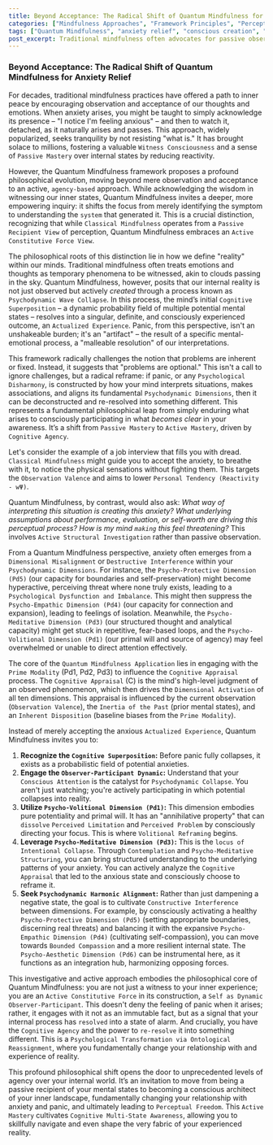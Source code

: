 ```yaml
---
title: Beyond Acceptance: The Radical Shift of Quantum Mindfulness for Anxiety Relief
categories: ["Mindfulness Approaches", "Framework Principles", "Perception"]
tags: ["Quantum Mindfulness", "anxiety relief", "conscious creation", "psychodynamic collapse", "observer-participant", "perceptual freedom", "cognitive agency", "active mastery", "inner landscape"]
post_excerpt: Traditional mindfulness often advocates for passive observation and acceptance of anxiety. Quantum Mindfulness, however, proposes a revolutionary shift, viewing our internal reality not as something passively observed, but actively co-created. This framework empowers individuals to move beyond mere acceptance, becoming conscious architects of their mental states and transforming their relationship with anxiety by engaging directly with the psychodynamic processes that generate it.
---
```


### Beyond Acceptance: The Radical Shift of Quantum Mindfulness for Anxiety Relief

For decades, traditional mindfulness practices have offered a path to inner peace by encouraging observation and acceptance of our thoughts and emotions. When anxiety arises, you might be taught to simply acknowledge its presence – "I notice I'm feeling anxious" – and then to watch it, detached, as it naturally arises and passes. This approach, widely popularized, seeks tranquility by not resisting "what is." It has brought solace to millions, fostering a valuable `Witness Consciousness` and a sense of `Passive Mastery` over internal states by reducing reactivity.

However, the Quantum Mindfulness framework proposes a profound philosophical evolution, moving beyond mere observation and acceptance to an active, `agency-based` approach. While acknowledging the wisdom in witnessing our inner states, Quantum Mindfulness invites a deeper, more empowering inquiry: it shifts the focus from merely identifying the symptom to understanding the `system` that generated it. This is a crucial distinction, recognizing that while `Classical Mindfulness` operates from a `Passive Recipient View` of perception, Quantum Mindfulness embraces an `Active Constitutive Force View`.

The philosophical roots of this distinction lie in how we define "reality" within our minds. Traditional mindfulness often treats emotions and thoughts as temporary phenomena to be witnessed, akin to clouds passing in the sky. Quantum Mindfulness, however, posits that our internal reality is not just observed but actively *created* through a process known as `Psychodynamic Wave Collapse`. In this process, the mind’s initial `Cognitive Superposition` – a dynamic probability field of multiple potential mental states – resolves into a singular, definite, and consciously experienced outcome, an `Actualized Experience`. Panic, from this perspective, isn't an unshakeable burden; it's an "artifact" – the result of a specific mental-emotional process, a "malleable resolution" of our interpretations.

This framework radically challenges the notion that problems are inherent or fixed. Instead, it suggests that "problems are optional." This isn't a call to ignore challenges, but a radical reframe: if panic, or any `Psychological Disharmony`, is constructed by how your mind interprets situations, makes associations, and aligns its fundamental `Psychodynamic Dimensions`, then it can be deconstructed and re-resolved into something different. This represents a fundamental philosophical leap from simply enduring what arises to consciously participating in what *becomes clear* in your awareness. It’s a shift from `Passive Mastery` to `Active Mastery`, driven by `Cognitive Agency`.

Let's consider the example of a job interview that fills you with dread. `Classical Mindfulness` might guide you to accept the anxiety, to breathe with it, to notice the physical sensations without fighting them. This targets the `Observation Valence` and aims to lower `Personal Tendency (Reactivity - wΨ)`.

Quantum Mindfulness, by contrast, would also ask: *What way of interpreting this situation is creating this anxiety? What underlying assumptions about performance, evaluation, or self-worth are driving this perceptual process? How is my mind `making` this feel threatening?* This involves `Active Structural Investigation` rather than passive observation.

From a Quantum Mindfulness perspective, anxiety often emerges from a `Dimensional Misalignment` or `Destructive Interference` within your `Psychodynamic Dimensions`. For instance, the `Psycho-Protective Dimension (Pd5)` (our capacity for boundaries and self-preservation) might become hyperactive, perceiving threat where none truly exists, leading to a `Psychological Dysfunction and Imbalance`. This might then suppress the `Psycho-Empathic Dimension (Pd4)` (our capacity for connection and expansion), leading to feelings of isolation. Meanwhile, the `Psycho-Meditative Dimension (Pd3)` (our structured thought and analytical capacity) might get stuck in repetitive, fear-based loops, and the `Psycho-Volitional Dimension (Pd1)` (our primal will and source of agency) may feel overwhelmed or unable to direct attention effectively.

The core of the `Quantum Mindfulness Application` lies in engaging with the `Prime Modality` (Pd1, Pd2, Pd3) to influence the `Cognitive Appraisal` process. The `Cognitive Appraisal` (C) is the mind's high-level judgment of an observed phenomenon, which then drives the `Dimensional Activation` of all ten dimensions. This appraisal is influenced by the current observation (`Observation Valence`), the `Inertia of the Past` (prior mental states), and an `Inherent Disposition` (baseline biases from the `Prime Modality`).

Instead of merely accepting the anxious `Actualized Experience`, Quantum Mindfulness invites you to:

1.  **Recognize the `Cognitive Superposition`:** Before panic fully collapses, it exists as a probabilistic field of potential anxieties.
2.  **Engage the `Observer-Participant Dynamic`:** Understand that your `Conscious Attention` is the catalyst for `Psychodynamic Collapse`. You aren't just watching; you're actively participating in which potential collapses into reality.
3.  **Utilize `Psycho-Volitional Dimension (Pd1)`:** This dimension embodies pure potentiality and primal will. It has an "annihilative property" that can `dissolve` `Perceived Limitation` and `Perceived Problem` by consciously directing your focus. This is where `Volitional Reframing` begins.
4.  **Leverage `Psycho-Meditative Dimension (Pd3)`:** This is the `locus of Intentional Collapse`. Through `Contemplation` and `Psycho-Meditative Structuring`, you can bring structured understanding to the underlying patterns of your anxiety. You can actively analyze the `Cognitive Appraisal` that led to the anxious state and consciously choose to reframe it.
5.  **Seek `Psychodynamic Harmonic Alignment`:** Rather than just dampening a negative state, the goal is to cultivate `Constructive Interference` between dimensions. For example, by consciously activating a healthy `Psycho-Protective Dimension (Pd5)` (setting appropriate boundaries, discerning real threats) and balancing it with the expansive `Psycho-Empathic Dimension (Pd4)` (cultivating self-compassion), you can move towards `Bounded Compassion` and a more resilient internal state. The `Psycho-Aesthetic Dimension (Pd6)` can be instrumental here, as it functions as an integration hub, harmonizing opposing forces.

This investigative and active approach embodies the philosophical core of Quantum Mindfulness: you are not just a witness to your inner experience; you are an `Active Constitutive Force` in its construction, a `Self as Dynamic Observer-Participant`. This doesn't deny the feeling of panic when it arises; rather, it engages with it not as an immutable fact, but as a signal that your internal process has `resolved` into a state of alarm. And crucially, you have the `Cognitive Agency` and the power to `re-resolve` it into something different. This is a `Psychological Transformation via Ontological Reassignment`, where you fundamentally change your relationship with and experience of reality.

This profound philosophical shift opens the door to unprecedented levels of agency over your internal world. It’s an invitation to move from being a passive recipient of your mental states to becoming a conscious architect of your inner landscape, fundamentally changing your relationship with anxiety and panic, and ultimately leading to `Perceptual Freedom`. This `Active Mastery` cultivates `Cognitive Multi-State Awareness`, allowing you to skillfully navigate and even shape the very fabric of your experienced reality.